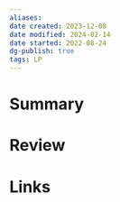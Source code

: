 ```yaml
---
aliases: 
date created: 2023-12-08
date modified: 2024-02-14
date started: 2022-08-24
dg-publish: true
tags: LP
---
```


# Summary

# Review

# Links
